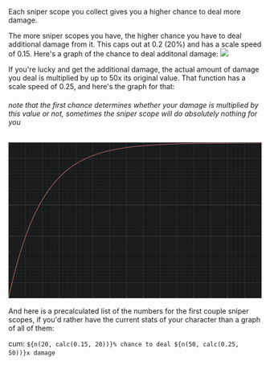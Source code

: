 Each sniper scope you collect gives you a higher chance to deal more damage.

The more sniper scopes you have, the higher chance you have to deal additional damage from it. This caps out at 0.2 (20%) and has a scale speed of 0.15. Here's a graph of the chance to deal additonal damage:
[![][chance-image]][chance-link]

If you're lucky and get the additional damage, the actual amount of damage you deal is multiplied by up to 50x its original value. That function has a scale speed of 0.25, and here's the graph for that:

###### note that the first chance determines whether your damage is multiplied by this value or not, sometimes the sniper scope will do absolutely nothing for you

[![damage-image]][damage-link]

And here is a precalculated list of the numbers for the first couple sniper scopes, if you'd rather have the current stats of your character than a graph of all of them:

cum: `${n(20, calc(0.15, 20))}% chance to deal ${n(50, calc(0.25, 50))}x damage`

[chance-image]: Images/sniper_chance.png
[chance-link]: https://www.desmos.com/calculator/vivzwiuqzm
[damage-image]: Images/sniper_damage.png
[damage-link]: https://www.desmos.com/calculator/akocvnn74b